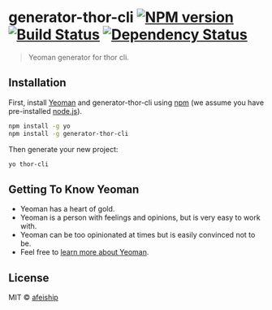 # generator-thor-cli [![NPM version][npm-image]][npm-url] [![Build Status][travis-image]][travis-url] [![Dependency Status][daviddm-image]][daviddm-url]
> Yeoman generator for thor cli.

## Installation

First, install [Yeoman](http://yeoman.io) and generator-thor-cli using [npm](https://www.npmjs.com/) (we assume you have pre-installed [node.js](https://nodejs.org/)).

```bash
npm install -g yo
npm install -g generator-thor-cli
```

Then generate your new project:

```bash
yo thor-cli
```

## Getting To Know Yeoman

 * Yeoman has a heart of gold.
 * Yeoman is a person with feelings and opinions, but is very easy to work with.
 * Yeoman can be too opinionated at times but is easily convinced not to be.
 * Feel free to [learn more about Yeoman](http://yeoman.io/).

## License

MIT © [afeiship](https://github.com/afeiship)


[npm-image]: https://badge.fury.io/js/generator-thor-cli.svg
[npm-url]: https://npmjs.org/package/generator-thor-cli
[travis-image]: https://travis-ci.com/afeiship/generator-thor-cli.svg?branch=master
[travis-url]: https://travis-ci.com/afeiship/generator-thor-cli
[daviddm-image]: https://david-dm.org/afeiship/generator-thor-cli.svg?theme=shields.io
[daviddm-url]: https://david-dm.org/afeiship/generator-thor-cli
